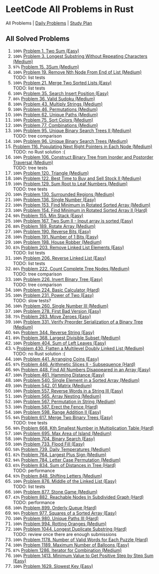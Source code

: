 LeetCode All Problems in Rust
=============================

All Problems | [Daily Problems](DAILY.md) | [Study Plan](STUDY_PLAN.md)

All Solved Problems
-------------------

1. `100%` [Problem 1. Two Sum (Easy)](problem_0001/)
2. `100%` [Problem 3. Longest Substring Without Repeating Characters (Medium)](problem_0003/)
3. `97%` [Problem 15. 3Sum (Medium)](problem_0015/)
4. `100%` [Problem 19. Remove Nth Node From End of List (Medium)](problem_0019/) \
    TODO: list tests
5. `100%` [Problem 21. Merge Two Sorted Lists (Easy)](problem_0021/) \
    TODO: list tests
6. `100%` [Problem 35. Search Insert Position (Easy)](problem_0035/)
7. `86%` [Problem 36. Valid Sudoku (Medium)](problem_0036/)
8. `100%` [Problem 43. Multiply Strings (Medium)](problem_0043/)
9. `100%` [Problem 46. Permutations (Medium)](problem_0046/)
10. `100%` [Problem 62. Unique Paths (Medium)](problem_0062/)
11. `100%` [Problem 75. Sort Colors (Medium)](problem_0075/)
12. `100%` [Problem 77. Combinations (Medium)](problem_0077/)
13. `100%` [Problem 95. Unique Binary Search Trees II (Medium)](problem_0095/) \
    TODO: tree comparison
14. `100%` [Problem 96. Unique Binary Search Trees (Medium)](problem_0096/)
15. [Problem 116. Populating Next Right Pointers in Each Node (Medium)](problem_0116/) \
    TODO: no Rust solution :(
16. `100%` [Problem 106. Construct Binary Tree from Inorder and Postorder Traversal (Medium)](problem_0106/) \
    TODO: tree tests
17. `100%` [Problem 120. Triangle (Medium)](problem_0120/)
18. `100%` [Problem 122. Best Time to Buy and Sell Stock II (Medium)](problem_0122/)
19. `100%` [Problem 129. Sum Root to Leaf Numbers (Medium)](problem_0129/) \
    TODO: tree tests
20. `100%` [Problem 130. Surrounded Regions (Medium)](problem_0130/)
21. `100%` [Problem 136. Single Number (Easy)](problem_0136/)
22. `100%` [Problem 153. Find Minimum in Rotated Sorted Array (Medium)](problem_0153/)
23. `100%` [Problem 154. Find Minimum in Rotated Sorted Array II (Hard)](problem_0154/)
24. `98%` [Problem 155. Min Stack (Easy)](problem_0155/)
25. `100%` [Problem 167. Two Sum II - Input array is sorted (Easy)](problem_0167/)
26. `88%` [Problem 189. Rotate Array (Medium)](problem_0189/)
27. `100%` [Problem 190. Reverse Bits (Easy)](problem_0190/)
28. `100%` [Problem 191. Number of 1 Bits (Easy)](problem_0191/)
29. `100%` [Problem 198. House Robber (Medium)](problem_0198/)
30. `83%` [Problem 203. Remove Linked List Elements (Easy)](problem_0203/) \
    TODO: list tests
31. `100%` [Problem 206. Reverse Linked List (Easy)](problem_0206/) \
    TODO: list tests
32. `86%` [Problem 222. Count Complete Tree Nodes (Medium)](problem_0222/) \
    TODO: tree comparison
33. `100%` [Problem 226. Invert Binary Tree (Easy)](problem_0226/) \
    TODO: tree comparison
34. `100%` [Problem 224. Basic Calculator (Hard)](problem_0224/)
35. `100%` [Problem 231. Power of Two (Easy)](problem_0231/) \
    TODO: slow tests?
36. `100%` [Problem 260. Single Number III (Medium)](problem_0260/)
37. `100%` [Problem 278. First Bad Version (Easy)](problem_0278/)
38. `75%` [Problem 283. Move Zeroes (Easy)](problem_0283/)
39. `100%` [Problem 331. Verify Preorder Serialization of a Binary Tree (Medium)](problem_0331/)
40. `94%` [Problem 344. Reverse String (Easy)](problem_0344/)
41. `89%` [Problem 368. Largest Divisible Subset (Medium)](problem_0368/)
42. `100%` [Problem 404. Sum of Left Leaves (Easy)](problem_0404/)
43. `%` [Problem 430. Flatten a Multilevel Doubly Linked List (Medium)](problem_0430/) \
    TODO: no Rust solution :(
44. `100%` [Problem 441. Arranging Coins (Easy)](problem_0441/)
45. `97%` [Problem 446. Arithmetic Slices II - Subsequence (Hard)](problem_0446/)
46. `90%` [Problem 448. Find All Numbers Disappeared in an Array (Easy)](problem_0448/)
47. `100%` [Problem 461. Hamming Distance (Easy)](problem_0461/)
48. `100%` [Problem 540. Single Element in a Sorted Array (Medium)](problem_0540/)
49. `100%` [Problem 542. 01 Matrix (Medium)](problem_0542/)
50. `100%` [Problem 557. Reverse Words in a String III (Easy)](problem_0557/)
51. `100%` [Problem 565. Array Nesting (Medium)](problem_0565/)
52. `100%` [Problem 567. Permutation in String (Medium)](problem_0567/)
53. `100%` [Problem 587. Erect the Fence (Hard)](problem_0587/)
54. `100%` [Problem 598. Range Addition II (Easy)](problem_0598/)
55. `94%` [Problem 617. Merge Two Binary Trees (Easy)](problem_0617/) \
    TODO: tree tests
56. `98%` [Problem 668. Kth Smallest Number in Multiplication Table (Hard)](problem_0668/)
57. `100%` [Problem 695. Max Area of Island (Medium)](problem_0695/)
58. `100%` [Problem 704. Binary Search (Easy)](problem_0704/)
59. `100%` [Problem 733. Flood Fill (Easy)](problem_0733/)
60. `58%` [Problem 739. Daily Temperatures (Medium)](problem_0739/)
61. `82%` [Problem 764. Largest Plus Sign (Medium)](problem_0764/)
62. `94%` [Problem 784. Letter Case Permutation (Medium)](problem_0784/)
63. `65%` [Problem 834. Sum of Distances in Tree (Hard)](problem_0834/) \
    TODO: performance
64. `93%` [Problem 848. Shifting Letters (Medium)](problem_0848/)
65. `100%` [Problem 876. Middle of the Linked List (Easy)](problem_0876/) \
    TODO: list tests
66. `100%` [Problem 877. Stone Game (Medium)](problem_0877/)
67. `43%` [Problem 882. Reachable Nodes In Subdivided Graph (Hard)](problem_0882/) \
    TODO: performance
68. `100%` [Problem 899. Orderly Queue (Hard)](problem_0899/)
69. `96%` [Problem 977. Squares of a Sorted Array (Easy)](problem_0977/)
70. `100%` [Problem 980. Unique Paths III (Hard)](problem_0980/)
71. `100%` [Problem 994. Rotting Oranges (Medium)](problem_0994/)
72. `100%` [Problem 1044. Longest Duplicate Substring (Hard)](problem_1044/) \
    TODO: review once there are enough submissions
73. `100%` [Problem 1178. Number of Valid Words for Each Puzzle (Hard)](problem_1178/)
74. `100%` [Problem 1189. Maximum Number of Balloons (Easy)](problem_1189/)
75. `87%` [Problem 1286. Iterator for Combination (Medium)](problem_1286/)
76. `100%` [Problem 1413. Minimum Value to Get Positive Step by Step Sum (Easy)](problem_1413/)
77. `100%` [Problem 1629. Slowest Key (Easy)](problem_1629/)

